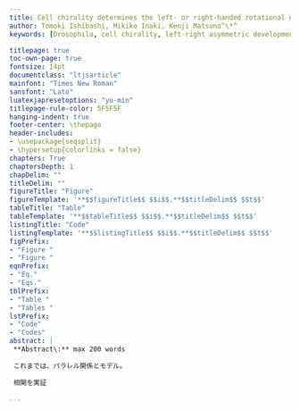 ```yaml
---
title: Cell chirality determines the left- or right-handed rotational directions of embryonic hindgut in *Drosophila*
author: Tomoki Ishibashi, Mikiko Inaki, Kenji Matsuno^\*^
keywords: [Drosophila, cell chirality, left-right asymmetric development]

titlepage: true
toc-own-page: true
fontsize: 14pt
documentclass: "ltjsarticle"
mainfont: "Times New Roman"
sansfont: "Lato"
luatexjapresetoptions: "yu-min"
titlepage-rule-color: 5F5F5F
hanging-indent: true
footer-center: \thepage
header-includes:
- \usepackage{seqsplit}
- \hypersetup{colorlinks = false}
chapters: True
chaptersDepth: 1
chapDelim: ""
titleDelim: ""
figureTitle: "Figure"
figureTemplate: '**$$figureTitle$$ $$i$$.**$$titleDelim$$ $$t$$'
tableTitle: "Table"
tableTemplate: '**$$tableTitle$$ $$i$$.**$$titleDelim$$ $$t$$'
listingTitle: "Code"
listingTemplate: '**$$listingTitle$$ $$i$$.**$$titleDelim$$ $$t$$'
figPrefix:
- "Figure "
- "Figure "
eqnPrefix:
- "Eq."
- "Eqs."
tblPrefix:
- "Table "
- "Tables "
lstPrefix:
- "Code"
- "Codes"
abstract: |
 **Abstract\:** max 200 words
 
 これまでは、パラレル関係とモデル。
 
 相関を実証

...
```


